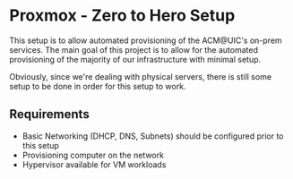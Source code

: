 # Proxmox - Zero to Hero Setup

This setup is to allow automated provisioning of the ACM@UIC's on-prem services.  The main goal of this project is to allow for the automated provisioning of the majority of our infrastructure with minimal setup.

Obviously, since we're dealing with physical servers, there is still some setup to be done in order for this setup to work.

## Requirements

* Basic Networking (DHCP, DNS, Subnets) should be configured prior to this setup
* Provisioning computer on the network
* Hypervisor available for VM workloads

